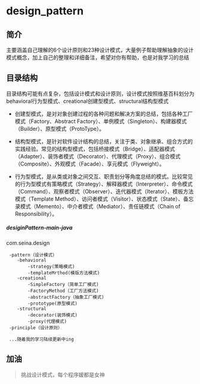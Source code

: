 # design_pattern

## 简介

主要涵盖自己理解的6个设计原则和23种设计模式，大量例子帮助理解抽象的设计模式概念，加上自己的整理和详细备注，希望对你有帮助，也是对我学习的总结

## 目录结构

目录结构可能有点复杂，包括设计模式和设计原则，设计模式按照维基百科划分为behavioral行为型模式、creational创建型模式、structural结构型模式

- 创建型模式，是对对象创建过程的各种问题和解决方案的总结，包括各种工厂模式（Factory、Abstract Factory）、单例模式（Singleton）、构建器模式（Builder）、原型模式（ProtoType）。

- 结构型模式，是针对软件设计结构的总结，关注于类、对象继承、组合方式的实践经验。常见的结构型模式，包括桥接模式（Bridge）、适配器模式（Adapter）、装饰者模式（Decorator）、代理模式（Proxy）、组合模式（Composite）、外观模式（Facade）、享元模式（Flyweight）。

- 行为型模式，是从类或对象之间交互、职责划分等角度总结的模式。比较常见的行为型模式有策略模式（Strategy）、解释器模式（Interpreter）、命令模式（Command）、观察者模式（Observer）、迭代器模式（Iterator）、模板方法模式（Template Method）、访问者模式（Visitor）、状态模式（State）、备忘录模式（Memento）、中介者模式（Mediator）、责任链模式（Chain of Responsibility）。

##### desiginPattern-main-java
   com.seina.design
   
     -pattern（设计模式）
        -behavioral
            -strategy(策略模式)
            -templateMrthod(模版方法模式)
        -creational
            -SimpleFactory（简单工厂模式)
            -FactoryMethod（工厂方法模式)
            -abstractFactory（抽象工厂模式)
            -prototype(原型模式)
        -structural
            -decorator(装饰模式)
            -proxy(代理模式)
     -principle（设计原则）
     
     ...随着我的学习陆续更新中ing
   
   
   
## 加油   

> 挑战设计模式，每个程序媛都是女神
